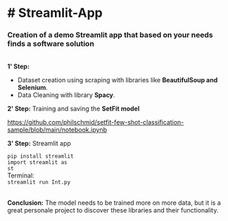 <h1> # Streamlit-App </h1>
<h3> Creation of a demo Streamlit app that based on your needs finds a software solution </h3>
<br>
<div>
<b>1' Step:</b> 
<ul>
         <li>Dataset creation using scraping with libraries like <b>BeautifulSoup and Selenium</b>.</li> 
         <li>Data Cleaning with library <b>Spacy</b>.</li>
</ul>

<b>2' Step:</b> Training and saving the <b>SetFit model</b>

https://github.com/philschmid/setfit-few-shot-classification-sample/blob/main/notebook.ipynb

<b>3' Step:</b> Streamlit app 

<code>pip install streamlit</code>
<br>
<code>import streamlit as st</code>
<br>
Terminal:
<br>
<code>streamlit run Int.py </code>      
</div>
<br>
<div>
<b>Conclusion:</b> The model needs to be trained more on more data, but it is a great personale project to discover these libraries and their functionality.
</div>
